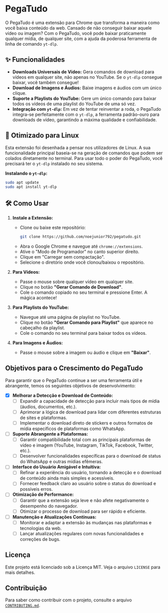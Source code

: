 # PegaTudo

O PegaTudo é uma extensão para Chrome que transforma a maneira como você baixa conteúdo da web. Cansado de não conseguir baixar aquele vídeo ou imagem? Com o PegaTudo, você pode baixar praticamente qualquer mídia, de qualquer site, com a ajuda da poderosa ferramenta de linha de comando `yt-dlp`.

## ✨ Funcionalidades

*   **Downloads Universais de Vídeo:** Gera comandos de download para vídeos em qualquer site, não apenas no YouTube. Se o `yt-dlp` consegue baixar, você também consegue!
*   **Download de Imagens e Áudios:** Baixe imagens e áudios com um único clique.
*   **Suporte a Playlists do YouTube:** Gere um único comando para baixar todos os vídeos de uma playlist do YouTube de uma só vez.
*   **Integração com `yt-dlp`:** Em vez de tentar reinventar a roda, o PegaTudo integra-se perfeitamente com o `yt-dlp`, a ferramenta padrão-ouro para downloads de vídeo, garantindo a máxima qualidade e confiabilidade.

## 🐧 Otimizado para Linux

Esta extensão foi desenhada a pensar nos utilizadores de Linux. A sua funcionalidade principal baseia-se na geração de comandos que podem ser colados diretamente no terminal. Para usar todo o poder do PegaTudo, você precisará ter o `yt-dlp` instalado no seu sistema.

**Instalando o `yt-dlp`:**
```bash
sudo apt update
sudo apt install yt-dlp
```

## 🛠️ Como Usar

1.  **Instale a Extensão:**
    *   Clone ou baixe este repositório:
        ```bash
        git clone https://github.com/noejunior792/pegatudo.git
        ```
    *   Abra o Google Chrome e navegue até `chrome://extensions`.
    *   Ative o "Modo de Programador" no canto superior direito.
    *   Clique em "Carregar sem compactação".
    *   Selecione o diretório onde você clonou/baixou o repositório.

2.  **Para Vídeos:**
    *   Passe o mouse sobre qualquer vídeo em qualquer site.
    *   Clique no botão **"Gerar Comando de Download"**.
    *   Cole o comando copiado no seu terminal e pressione Enter. A mágica acontece!

3.  **Para Playlists do YouTube:**
    *   Navegue até uma página de playlist no YouTube.
    *   Clique no botão **"Gerar Comando para Playlist"** que aparece no cabeçalho da playlist.
    *   Cole o comando no seu terminal para baixar todos os vídeos.

4.  **Para Imagens e Áudios:**
    *   Passe o mouse sobre a imagem ou áudio e clique em **"Baixar"**.

## Objetivos para o Crescimento do PegaTudo

Para garantir que o PegaTudo continue a ser uma ferramenta útil e abrangente, temos os seguintes objetivos de desenvolvimento:

- [x] **Melhorar a Detecção e Download de Conteúdo:**
    - [ ] Expandir a capacidade de detecção para incluir mais tipos de mídia (áudios, documentos, etc.).
    - [ ] Aprimorar a lógica de download para lidar com diferentes estruturas de sites e plataformas.
    - [ ] Implementar o download direto de stickers e outros formatos de mídia específicos de plataformas como WhatsApp.

- [ ] **Suporte Abrangente a Plataformas:**
    - [ ] Garantir compatibilidade total com as principais plataformas de vídeo e imagem (YouTube, Instagram, TikTok, Facebook, Twitter, etc.).
    - [ ] Desenvolver funcionalidades específicas para o download de status do WhatsApp e outras mídias efêmeras.

- [ ] **Interface do Usuário Amigável e Intuitiva:**
    - [ ] Refinar a experiência do usuário, tornando a detecção e o download de conteúdo ainda mais simples e acessíveis.
    - [ ] Fornecer feedback claro ao usuário sobre o status do download e possíveis erros.

- [ ] **Otimização de Performance:**
    - [ ] Garantir que a extensão seja leve e não afete negativamente o desempenho do navegador.
    - [ ] Otimizar o processo de download para ser rápido e eficiente.

- [ ] **Manutenção e Atualizações Contínuas:**
    - [ ] Monitorar e adaptar a extensão às mudanças nas plataformas e tecnologias da web.
    - [ ] Lançar atualizações regulares com novas funcionalidades e correções de bugs.

## Licença

Este projeto está licenciado sob a Licença MIT. Veja o arquivo `LICENSE` para mais detalhes.

## Contribuição

Para saber como contribuir com o projeto, consulte o arquivo [`CONTRIBUTING.md`](CONTRIBUTING.md).
